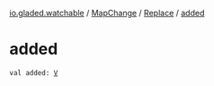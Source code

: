 [io.gladed.watchable](../../index.md) / [MapChange](../index.md) / [Replace](index.md) / [added](./added.md)

# added

`val added: `[`V`](index.md#V)